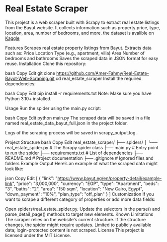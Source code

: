 # Real Estate Scraper
This project is a web scraper built with Scrapy to extract real estate listings from the Bayut website. It collects information such as property price, type, location, area, number of bedrooms, and more.
the dataset is avalible on [Kaggle](https://www.kaggle.com/datasets/ameribrahim/real-estate-bayot-egypt/data)

Features
Scrapes real estate property listings from Bayut.
Extracts data such as:
Price
Location
Type (e.g., apartment, villa)
Area
Number of bedrooms and bathrooms
Saves the scraped data in JSON format for easy reuse.
Installation
Clone this repository:

bash
Copy
Edit
git clone https://github.com/Amer-Fahmy/Real-Estate-Bayot-Web-Scraping.git
cd real_estate_scraper
Install the required dependencies:

bash
Copy
Edit
pip install -r requirements.txt
Note: Make sure you have Python 3.10+ installed.

Usage
Run the spider using the main.py script:

bash
Copy
Edit
python main.py
The scraped data will be saved in a file named real_estate_data_bayut_full.json in the project folder.

Logs of the scraping process will be saved in scrapy_output.log.

Project Structure
bash
Copy
Edit
real_estate_scraper/
├── spiders/
│   └── real_estate_spider.py   # The Scrapy spider class
├── main.py                     # Entry point to run the spider
├── requirements.txt            # List of dependencies
├── README.md                   # Project documentation
├── .gitignore                  # Ignored files and folders
Example Output
Here’s an example of what the scraped data might look like:

json
Copy
Edit
[
  {
    "link": "https://www.bayut.eg/en/property-detail/example-link",
    "price": "3,000,000",
    "currency": "EGP",
    "type": "Apartment",
    "beds": "3",
    "baths": "2",
    "area": "150 sqm",
    "location": "New Cairo, Egypt",
    "down_payment": "10%",
    "plan_type": "off_plan"
  }
]
Customization
If you want to scrape a different category of properties or add more data fields:

Open spiders/real_estate_spider.py.
Update the selectors in the parse() and parse_detail_page() methods to target new elements.
Known Limitations
The scraper relies on the website's current structure. If the structure changes, the spider might require updates.
Limited to publicly available data; login-protected content is not scraped.
License
This project is licensed under the MIT License.

